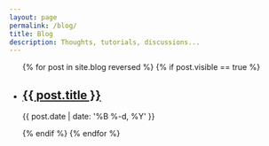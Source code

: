 ```yaml
---
layout: page
permalink: /blog/
title: Blog
description: Thoughts, tutorials, discussions...
---
```


<ul class="post-list">
{% for post in site.blog reversed %}
{% if post.visible == true  %}
    <li>
        <h2><a class="poem-title" href="{{ post.url | prepend: site.baseurl }}">{{ post.title }}</a></h2>
        <p class="post-meta">{{ post.date | date: '%B %-d, %Y' }}</p>
      </li>
{% endif  %}
{% endfor %}
</ul>